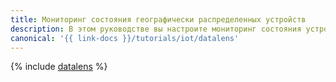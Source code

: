 ```yaml
---
title: Мониторинг состояния географически распределенных устройств
description: В этом руководстве вы настроите мониторинг состояния устройств, подключенных к сервису {{ iot-short-name }} и расположенных в разных точках города.
canonical: '{{ link-docs }}/tutorials/iot/datalens'
---
```


{% include [datalens](../../_tutorials/applied/datalens.md) %}